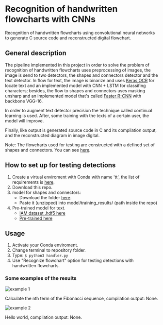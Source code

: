 # Recognition of handwritten flowcharts with CNNs
Recognition of handwritten flowcharts using convolutional neural networks to generate C source code and reconstructed digital flowchart.

## General description
The pipeline implemented in this project in order to solve the problem of recognition of handwritten flowcharts uses preprocessing of images, the image is send to two detectors, the shapes and connectors detector and the text detector. In flow for text, the image is binarize and uses [Keras OCR](https://pypi.org/project/keras-ocr/) for locate text and an implemented model with CNN + LSTM for classifing characters; besides, the flow to shapes and connectors uses masking unsharp and an implemented model that's called [Faster R-CNN](https://arxiv.org/abs/1506.01497) with backbone VGG-16. 

In order to augment text detector precision the technique called continual learning  is used. After, some training with the texts of a certain user, the model will improve.

Finally, like output is generated source code in C and its compilation output, and the reconstructed diagram in image digital.

Note: The flowcharts used for testing are constructed with a defined set of shapes and connectors. You can see [here](https://github.com/dbetm/handwritten-flowchart-with-cnn/tree/master/model/set_shapes.png).

## How to set up for testing detections
1. Create a virtual enviroment with Conda with name 'tt', the list of requirements is [here](https://github.com/dbetm/handwritten-flowchart-with-cnn/blob/master/requirements.txt).
2. Download this repo.
3.  model for shapes and connectors:
    - Download the folder [here](https://drive.google.com/drive/folders/1Pax_lIypAP5qYj-oDi1fFL0COUnjLe0l?usp=sharing).
    - Paste it (unzipped) into model/training_results/ (path inside the repo)
4. Pre-trained model for text.
    - [IAM dataset .hdf5 here](https://drive.google.com/file/d/1gOb-bL52leremC7_OTN-qcpcwWW0ut3d/view?usp=sharing)
    - [Pre-trained here](https://drive.google.com/file/d/1JikohW11j74PhV-FhtvTY7XorLCFUWhN/view?usp=sharing)

## Usage
1. Activate your Conda enviroment.
2. Change terminal to repository folder.
3. Type: ```$ python3 handler.py ```
4. Use "Recognize flowchart" option for testing detections with handwritten flowcharts.

### Some examples of the results
![example 1](https://github.com/dbetm/handwritten-flowchart-with-cnn/blob/master/Images/some_results/fibo.png "Fibonacci sequence")

Calculate the nth term of the Fibonacci sequence, compilation output: None.

![example 2](https://github.com/dbetm/handwritten-flowchart-with-cnn/blob/master/Images/some_results/hello_world.png "Hello world")

Hello world, compilation output: None.



